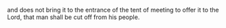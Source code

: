 and does not bring it to the entrance of the tent of meeting to offer it to the Lord, that man shall be cut off from his people.
